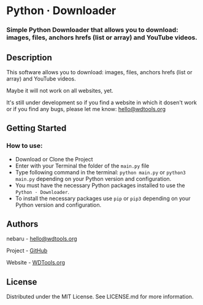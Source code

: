 # Python · Downloader

### Simple Python Downloader that allows you to download: images, files, anchors hrefs (list or array) and YouTube videos.

## Description

This software allows you to download: images, files, anchors hrefs (list or array) and YouTube videos.

Maybe it will not work on all websites, yet.

It's still under development so if you find a website in which it dosen't work or if you find any bugs, please let me know: hello@wdtools.org


## Getting Started

### How to use:

* Download or Clone the Project
* Enter with your Terminal the folder of the ```main.py``` file
* Type following command in the terminal: ```python main.py``` or ```python3 main.py``` depending on your Python version and configuration.
* You must have the necessary Python packages installed to use the ```Python · Downloader```.
* To install the necessary packages use ```pip``` or ```pip3``` depending on your Python version and configuration.



## Authors

nebaru - hello@wdtools.org

Project - [GitHub](https://github.com/nebarukun/python-downloader)

Website - [WDTools.org](https://wdtools.org/)



## License

Distributed under the MIT License. See LICENSE.md for more information.
